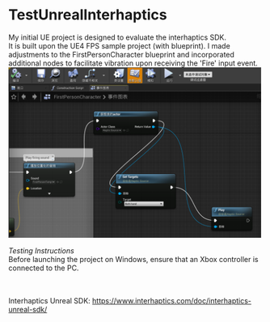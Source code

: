 # TestUnrealInterhaptics
My initial UE project is designed to evaluate the interhaptics SDK. 
<br>
It is built upon the UE4 FPS sample project (with blueprint). I made adjustments to the FirstPersonCharacter blueprint and incorporated additional nodes to facilitate vibration upon receiving the 'Fire' input event.
<br>
<img  src="bp_change.jpg" width="500" />

*Testing Instructions*
<br>
Before launching the project on Windows, ensure that an Xbox controller is connected to the PC.

<br><br>
Interhaptics Unreal SDK: https://www.interhaptics.com/doc/interhaptics-unreal-sdk/
